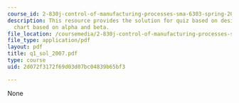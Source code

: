 ```yaml
---
course_id: 2-830j-control-of-manufacturing-processes-sma-6303-spring-2008
description: This resource provides the solution for quiz based on design of a control
  chart based on alpha and beta.
file_location: /coursemedia/2-830j-control-of-manufacturing-processes-sma-6303-spring-2008/2d072f3172f69d03d07bc04839b65bf3_q1_sol_2007.pdf
file_type: application/pdf
layout: pdf
title: q1_sol_2007.pdf
type: course
uid: 2d072f3172f69d03d07bc04839b65bf3

---
```

None